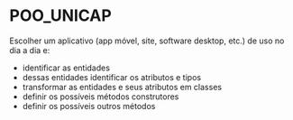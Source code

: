 # POO_UNICAP
Escolher um aplicativo (app móvel, site, software desktop, etc.) de uso no dia a dia e:
* identificar as entidades 
* dessas entidades identificar os atributos e tipos
* transformar as entidades e seus atributos em classes
* definir os possíveis métodos construtores
* definir os possíveis outros métodos
